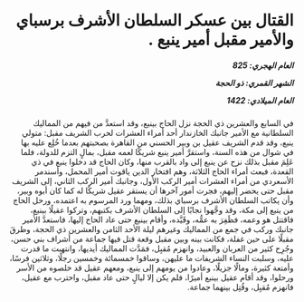<h1 dir="rtl">القتال بين عسكر السلطان الأشرف برسباي والأمير مقبل أمير ينبع .</h1>

<h5 dir="rtl">العام الهجري:  825

الشهر القمري: ذو الحجة

العام الميلادي: 1422</h5>

<p dir="rtl">في السابع والعشرين ذي الحجة نزل الحاج بينبع، وقد استعدَّ من فيهم من المماليك السلطانية مع الأمير جانبك الخازندار أحد أمراء العشرات لحرب الشريف مقبل: متولي ينبع، وقد قدم الشريف عقيل بن وبير الحسني من القاهرة بصحبتهم بعدما خُلِع عليه بها في شوال من هذه السنة، واستقرَّ أمير ينبع شريكًا لعمه مقبل، بمالٍ التزم للدولة، فلما عَلِمَ مقبل بذلك نزح عن ينبع إلى واد بالقرب منها، وكان الحاج قد دخلوا ينبع في ذي القعدة، فبعث أمراء الحاج الثلاثة، وهم افتخار الدين ياقوت أمير المحمل، وأسندمر الأسعردي من أمراء العشرات أمير الركب الأول، وجانبك أمير الركب الثاني، إلى الشريف مقبل حتى يحضر إليهم، فجرت أمور آخرها أن يستقر عقيل شريكًا له كما كان أبوه وبير، وأن يكاتب السلطان الأشرف برسباي بذلك، ومهما ورد المرسوم به اعتمده، ورحل الحاج من ينبع إلى مكة، وقد وجَّهوا نجابًا إلى السلطان الأشرف بكتبهم، وتركوا عقيلًا بينبع، فاقتتل هو وعمه، فظَفِرَ به عمُّه، وقَيَّده، وأقام بينبع حتى عاد الحاج إليها، فاستعدَّ الأمير جانبك وركب في جمع من المماليك وغيرهم ليلة الأحد الثامن والعشرين ذي الحجة، وطرقَ مقبلًا على حين غفلة، فكانت بينه وبين مقبل وقعة قتل فيها جماعة من أشراف بني حسن، وجُرِح كثير من العربان والعبيد، وانهزم مُقبِل، فمَدَّت المماليك أيديها، وانتهبت ما قدرت عليه، وسلبت النساء الشريفات ما عليهن، وساقوا خمسمائة وخمسين رجلًا، وثلاثين فرسًا، وأمتعة كثيرة، ومالًا جزيلًا، وعادوا من يومهم إلى ينبع، ومعهم عقيل قد خلصوه من الأسر ورحلوا، وقد أقام عقيل بينبع أميرًا، فلم يكن إلا ليالٍ حتى عاد مقبل، واحترب مع عقيل، فانهزم مُقبِل، وقُتِل بينهما جماعة.</p></br>
